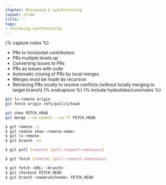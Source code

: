 ```yaml
---
chapter: Reviewing & synchronizing
layout: slide
title: ''
tags:
- reviewing-synchronizing
---
```


{% capture notes %}
* PRs to horizontal contributors
* PRs multiple levels up
* Converting issues to PRs
* PRs as Issues with code
* Automatic closing of PRs by local merges
* Merges must be _made by recursive_
* Retrieving PRs locally to resolve conflicts
(without locally merging to target branch)
{% endcapture %}
{% include hydeslides/core/notes %}

```bash
git ls-remote origin
git fetch origin refs/pull/1/head

git show FETCH_HEAD
git merge --no-commit --no-ff FETCH_HEAD
```

```bash
$ git remote -v
$ git remote show <remote-name>
$ git ls-remote
$ git branch -vv
```

```bash
$ git pull [remote] [pull-request-namespace]

$ git fetch [remote] [pull-request-namespace]
```

```bash
$ git fetch <URL> <branch>
$ git checkout FETCH_HEAD
$ git branch <newbranchname> FETCH_HEAD
```
